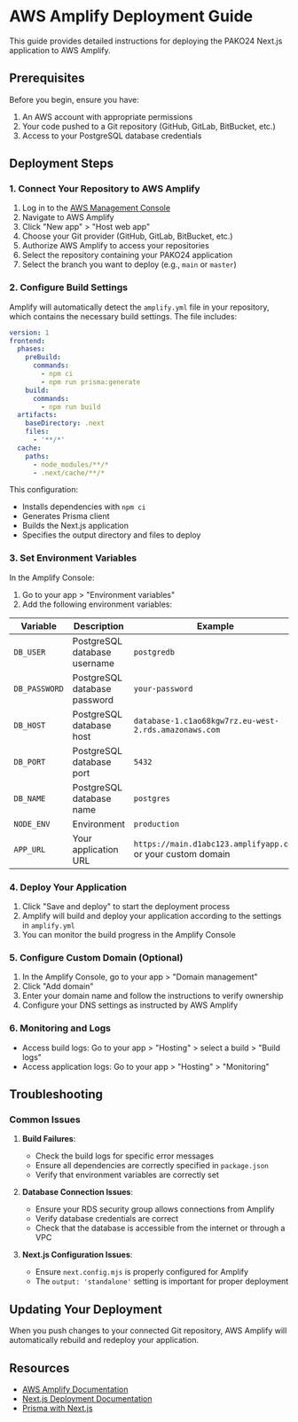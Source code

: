 # AWS Amplify Deployment Guide

This guide provides detailed instructions for deploying the PAKO24 Next.js application to AWS Amplify.

## Prerequisites

Before you begin, ensure you have:

1. An AWS account with appropriate permissions
2. Your code pushed to a Git repository (GitHub, GitLab, BitBucket, etc.)
3. Access to your PostgreSQL database credentials

## Deployment Steps

### 1. Connect Your Repository to AWS Amplify

1. Log in to the [AWS Management Console](https://aws.amazon.com/console/)
2. Navigate to AWS Amplify
3. Click "New app" > "Host web app"
4. Choose your Git provider (GitHub, GitLab, BitBucket, etc.)
5. Authorize AWS Amplify to access your repositories
6. Select the repository containing your PAKO24 application
7. Select the branch you want to deploy (e.g., `main` or `master`)

### 2. Configure Build Settings

Amplify will automatically detect the `amplify.yml` file in your repository, which contains the necessary build settings. The file includes:

```yaml
version: 1
frontend:
  phases:
    preBuild:
      commands:
        - npm ci
        - npm run prisma:generate
    build:
      commands:
        - npm run build
  artifacts:
    baseDirectory: .next
    files:
      - '**/*'
  cache:
    paths:
      - node_modules/**/*
      - .next/cache/**/*
```

This configuration:
- Installs dependencies with `npm ci`
- Generates Prisma client
- Builds the Next.js application
- Specifies the output directory and files to deploy

### 3. Set Environment Variables

In the Amplify Console:

1. Go to your app > "Environment variables"
2. Add the following environment variables:

| Variable | Description | Example |
|----------|-------------|---------|
| `DB_USER` | PostgreSQL database username | `postgredb` |
| `DB_PASSWORD` | PostgreSQL database password | `your-password` |
| `DB_HOST` | PostgreSQL database host | `database-1.c1ao68kgw7rz.eu-west-2.rds.amazonaws.com` |
| `DB_PORT` | PostgreSQL database port | `5432` |
| `DB_NAME` | PostgreSQL database name | `postgres` |
| `NODE_ENV` | Environment | `production` |
| `APP_URL` | Your application URL | `https://main.d1abc123.amplifyapp.com` or your custom domain |

### 4. Deploy Your Application

1. Click "Save and deploy" to start the deployment process
2. Amplify will build and deploy your application according to the settings in `amplify.yml`
3. You can monitor the build progress in the Amplify Console

### 5. Configure Custom Domain (Optional)

1. In the Amplify Console, go to your app > "Domain management"
2. Click "Add domain"
3. Enter your domain name and follow the instructions to verify ownership
4. Configure your DNS settings as instructed by AWS Amplify

### 6. Monitoring and Logs

- Access build logs: Go to your app > "Hosting" > select a build > "Build logs"
- Access application logs: Go to your app > "Hosting" > "Monitoring"

## Troubleshooting

### Common Issues

1. **Build Failures**:
   - Check the build logs for specific error messages
   - Ensure all dependencies are correctly specified in `package.json`
   - Verify that environment variables are correctly set

2. **Database Connection Issues**:
   - Ensure your RDS security group allows connections from Amplify
   - Verify database credentials are correct
   - Check that the database is accessible from the internet or through a VPC

3. **Next.js Configuration Issues**:
   - Ensure `next.config.mjs` is properly configured for Amplify
   - The `output: 'standalone'` setting is important for proper deployment

## Updating Your Deployment

When you push changes to your connected Git repository, AWS Amplify will automatically rebuild and redeploy your application.

## Resources

- [AWS Amplify Documentation](https://docs.aws.amazon.com/amplify/)
- [Next.js Deployment Documentation](https://nextjs.org/docs/app/building-your-application/deploying)
- [Prisma with Next.js](https://www.prisma.io/nextjs)
